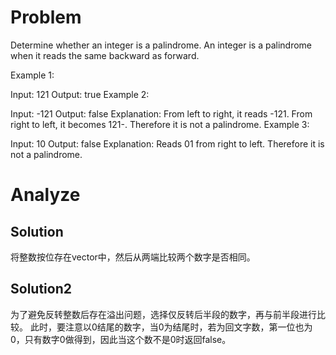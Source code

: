 # Problem
Determine whether an integer is a palindrome. An integer is a palindrome when it reads the same backward as forward.

Example 1:

Input: 121
Output: true
Example 2:

Input: -121
Output: false
Explanation: From left to right, it reads -121. From right to left, it becomes 121-. Therefore it is not a palindrome.
Example 3:

Input: 10
Output: false
Explanation: Reads 01 from right to left. Therefore it is not a palindrome.

# Analyze
## Solution
将整数按位存在vector中，然后从两端比较两个数字是否相同。
## Solution2
为了避免反转整数后存在溢出问题，选择仅反转后半段的数字，再与前半段进行比较。
此时，要注意以0结尾的数字，当0为结尾时，若为回文字数，第一位也为0，只有数字0做得到，因此当这个数不是0时返回false。